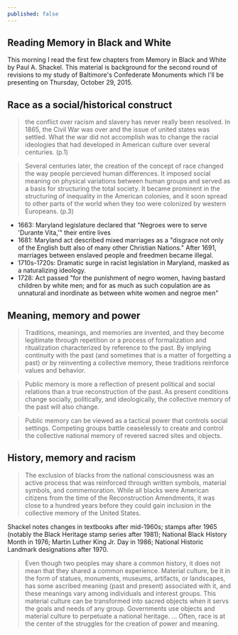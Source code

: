 ```yaml
---
published: false
---
```


## Reading Memory in Black and White

This morning I read the first few chapters from Memory in Black and White by Paul A. Shackel. This material is background for the second round of revisions to my study of Baltimore's Confederate Monuments which I'll be presenting on Thursday, October 29, 2015.

## Race as a social/historical construct

>the conflict over racism and slavery has never really been resolved. In 1865, the Civil War was over and the issue of united states was settled. What the war did not accomplish was to change the racial ideologies that had developed in American culture over several centuries. (p.1)

>Several centuries later, the creation of the concept of race changed the way people percieved human differences. It imposed social meaning on physical variations between human groups and served as a basis for structuring the total society. It became prominent in the structuring of inequality in the American colonies, and it soon spread to other parts of the world when they too were colonized by western Europeans. (p.3)

- 1663: Maryland legislature declared that "Negroes were to serve 'Durante Vita,'" their entire lives
- 1681: Maryland act described mixed marriages as a "disgrace not only of the English butt also of many other Christian Nations." After 1691, marriages between enslaved people and freedmen became illegal.
- 1710s-1720s: Dramatic surge in racist legislation in Maryland, masked as a naturalizing ideology.
- 1728: Act passed "for the punishment of negro women, having bastard children by white men; and for as much as such copulation are as unnatural and inordinate as between white women and negroe men"

## Meaning, memory and power

>Traditions, meanings, and memories are invented, and they become legitimate through repetition or a process of formalization and ritualization characterized by reference to the past. By implying continuity with the past (and sometimes that is a matter of forgetting a past) or by reinventing a collective memory, these traditions reinforce values and behavior.

>Public memory is more a reflection of present political and social relations than a true reconstruction of the past. As present conditions change socially, politically, and ideologically, the collective memory of the past will also change.

>Public memory can be viewed as a tactical power that controls social settings. Competing groups battle ceaselessly to create and control the collective national memory of revered sacred sites and objects.

## History, memory and racism

>The exclusion of blacks from the national consciousness was an active process that was reinforced through written symbols, material symbols, and commemoration. While all blacks were American citizens from the time of the Reconstruction Amendments, it was close to a hundred years before they could gain inclusion in the collective memory of the United States.

Shackel notes changes in textbooks after mid-1960s; stamps after 1965 (notably the Black Heritage stamp series after 1981); National Black History Month in 1976; Martin Luther King Jr. Day in 1986; National Historic Landmark designations after 1970.

>Even though two peoples may share a common history, it does not mean that they shared a common experience. Material culture, be it in the form of statues, monuments, museums, artifacts, or landscapes, has some ascribed meaning (past and present) associated with it, and these meanings vary among individuals and interest groups. This material culture can be transformed into sacred objects when it servs the goals and needs of any group. Governments use objects and material culture to perpetuate a national heritage. ... Often, race is at the center of the struggles for the creation of power and meaning.